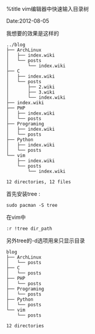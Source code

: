 %title vim编辑器中快速输入目录树

Date:2012-08-05

我想要的效果是这样的 
```
../blog
├── ArchLinux
│   ├── index.wiki
│   └── posts
│       └── index.wiki
├── C
│   ├── index.wiki
│   └── posts
│       ├── 2.wiki
│       ├── 3.wiki
│       └── index.wiki
├── index.wiki
├── PHP
│   ├── index.wiki
│   └── posts
├── Programing
│   ├── index.wiki
│   └── posts
├── Python
│   ├── index.wiki
│   └── posts
└── vim
    ├── index.wiki
    └── posts
        └── index.wiki
 
12 directories, 12 files
```
首先安装tree :

`sudo pacman -S tree`

在vim中

`:r !tree dir_path`

另外tree的-d选项用来只显示目录 
```
blog
├── ArchLinux
│   └── posts
├── C
│   └── posts
├── PHP
│   └── posts
├── Programing
│   └── posts
├── Python
│   └── posts
└── vim
    └── posts
 
12 directories
```
